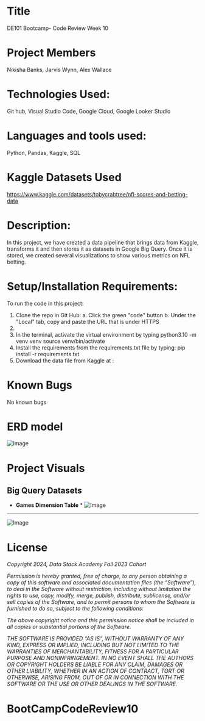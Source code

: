 # Title
DE101 Bootcamp- Code Review Week 10

# Project Members
Nikisha Banks, Jarvis Wynn, Alex Wallace

# Technologies Used: 
Git hub, Visual Studio Code, Google Cloud, Google Looker Studio

# Languages and tools used: 
Python, Pandas, Kaggle, SQL

# Kaggle Datasets Used
 https://www.kaggle.com/datasets/tobycrabtree/nfl-scores-and-betting-data

# Description:
In this project, we have created a data pipeline that brings data from Kaggle, transforms it and then stores it as datasets in Google Big Query. Once it is stored, we created several visualizations to show various metrics on NFL betting.

# Setup/Installation Requirements:
To run the code in this project:
1. Clone the repo in Git Hub: 
   a. Click the green "code" button
   b. Under the "Local" tab, copy and paste the URL that is under HTTPS
2.  
3. In the terminal, activate the virtual environment by typing 
        python3.10 -m venv venv
        source venv/bin/activate
4. Install the requirements from the requirements.txt file by typing:
        pip install -r requirements.txt
4.  Download the data file from Kaggle at : 

# Known Bugs
No known bugs

# ERD model
![Image](https://github.com/thehalfkoreanzombie/team-week-10/blob/main/images/team_week_10.drawio.png)

# Project Visuals
## Big Query Datasets

* **Games Dimension Table** *
![Image](https://github.com/thehalfkoreanzombie/team-week-10/blob/main/images/Games_Dimension_Tble.png)
---
![Image](https://github.com/thehalfkoreanzombie/team-week-10/blob/main/images/Ovr_Undr_FctTble.png)

# License
*Copyright 2024, Data Stack Academy Fall 2023 Cohort*

*Permission is hereby granted, free of charge, to any person obtaining a copy of this software and associated documentation files (the “Software”), to deal in the Software without restriction, including without limitation the rights to use, copy, modify, merge, publish, distribute, sublicense, and/or sell copies of the Software, and to permit persons to whom the Software is furnished to do so, subject to the following conditions:*

*The above copyright notice and this permission notice shall be included in all copies or substantial portions of the Software.*

*THE SOFTWARE IS PROVIDED “AS IS”, WITHOUT WARRANTY OF ANY KIND, EXPRESS OR IMPLIED, INCLUDING BUT NOT LIMITED TO THE WARRANTIES OF MERCHANTABILITY, FITNESS FOR A PARTICULAR PURPOSE AND NONINFRINGEMENT. IN NO EVENT SHALL THE AUTHORS OR COPYRIGHT HOLDERS BE LIABLE FOR ANY CLAIM, DAMAGES OR OTHER LIABILITY, WHETHER IN AN ACTION OF CONTRACT, TORT OR OTHERWISE, ARISING FROM, OUT OF OR IN CONNECTION WITH THE SOFTWARE OR THE USE OR OTHER DEALINGS IN THE SOFTWARE.*
# BootCampCodeReview10

